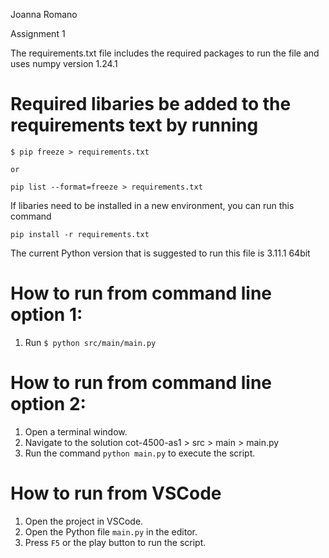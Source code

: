 Joanna Romano

Assignment 1

The requirements.txt file includes the required packages to run the file
and uses numpy version 1.24.1

# Required libaries be added to the requirements text by running 
    $ pip freeze > requirements.txt
    
    or
    
    pip list --format=freeze > requirements.txt

If libaries need to be installed in a new environment, you can run this command 

    pip install -r requirements.txt

The current Python version that is suggested to run this file is 3.11.1 64bit

# How to run from command line option 1:
1. Run `$ python src/main/main.py`

# How to run from command line option 2:
1. Open a terminal window.
2. Navigate to the solution cot-4500-as1 > src > main > main.py
3. Run the command `python main.py` to execute the script.

# How to run from VSCode
1. Open the project in VSCode.
2. Open the Python file  `main.py` in the editor.
3. Press `F5` or the play button to run the script.
